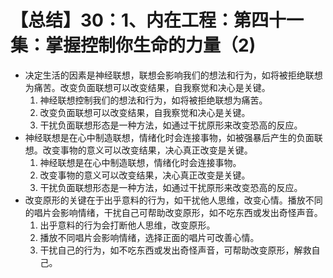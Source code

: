 # 【总结】30：1、内在工程：第四十一集：掌握控制你生命的力量（2)

-   决定生活的因素是神经联想，联想会影响我们的想法和行为，如将被拒绝联想为痛苦。改变负面联想可以改变结果，自我察觉和决心是关键。
    1.  神经联想控制我们的想法和行为，如将被拒绝联想为痛苦。
    2.  改变负面联想可以改变结果，自我察觉和决心是关键。
    3.  干扰负面联想形态是一种方法，如通过干扰原形来改变恐高的反应。
-   神经联想是在心中制造联想，情绪化时会连接事物，如被强暴后产生的负面联想。改变事物的意义可以改变结果，决心真正改变是关键。
    1.  神经联想是在心中制造联想，情绪化时会连接事物。
    2.  改变事物的意义可以改变结果，决心真正改变是关键。
    3.  干扰负面联想形态是一种方法，如通过干扰原形来改变恐高的反应。
-   改变原形的关键在于出乎意料的行为，如干扰他人思维，改变心情。播放不同的唱片会影响情绪，干扰自己可帮助改变原形，如不吃东西或发出奇怪声音。
    1.  出乎意料的行为会打断他人思维，改变原形。
    2.  播放不同唱片会影响情绪，选择正面的唱片可改善心情。
    3.  干扰自己的行为，如不吃东西或发出奇怪声音，可帮助改变原形，解救自己。